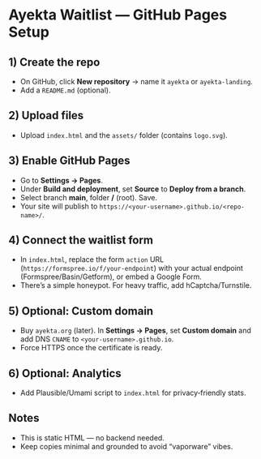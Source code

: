 # Ayekta Waitlist — GitHub Pages Setup

## 1) Create the repo
- On GitHub, click **New repository** → name it `ayekta` or `ayekta-landing`.
- Add a `README.md` (optional).

## 2) Upload files
- Upload `index.html` and the `assets/` folder (contains `logo.svg`).

## 3) Enable GitHub Pages
- Go to **Settings → Pages**.
- Under **Build and deployment**, set **Source** to **Deploy from a branch**.
- Select branch **main**, folder **/** (root). Save.
- Your site will publish to `https://<your-username>.github.io/<repo-name>/`.

## 4) Connect the waitlist form
- In `index.html`, replace the form `action` URL (`https://formspree.io/f/your-endpoint`) with your actual endpoint (Formspree/Basin/Getform), or embed a Google Form.
- There’s a simple honeypot. For heavy traffic, add hCaptcha/Turnstile.

## 5) Optional: Custom domain
- Buy `ayekta.org` (later). In **Settings → Pages**, set **Custom domain** and add DNS `CNAME` to `<your-username>.github.io`.
- Force HTTPS once the certificate is ready.

## 6) Optional: Analytics
- Add Plausible/Umami script to `index.html` for privacy‑friendly stats.

## Notes
- This is static HTML — no backend needed.
- Keep copies minimal and grounded to avoid “vaporware” vibes.

